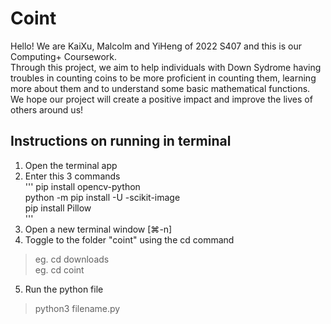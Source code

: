 # Coint
Hello! We are KaiXu, Malcolm and YiHeng of 2022 S407 and this is our Computing+ Coursework.  
Through this project, we aim to help individuals with Down Sydrome having troubles in counting coins to be more proficient in counting them, learning more about them and to understand some basic mathematical functions.
We hope our project will create a positive impact and improve the lives of others around us!

## Instructions on running in terminal
1. Open the terminal app
2. Enter this 3 commands  
'''
pip install opencv-python  
python -m pip install -U -scikit-image  
pip install Pillow  
'''
3. Open a new terminal window [⌘-n]
4. Toggle to the folder "coint" using the cd command
> eg. cd downloads  
> eg. cd coint
5. Run the python file  
> python3 filename.py
 
